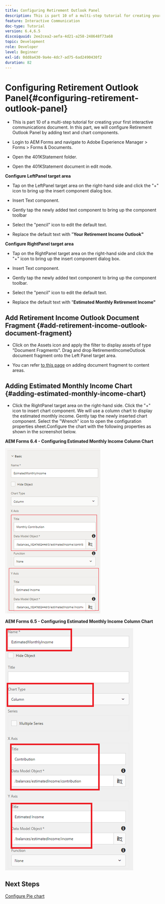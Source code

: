 ```yaml
---
title: Configuring Retirement Outlook Panel
description: This is part 10 of a multi-step tutorial for creating your first interactive communications document. In this part, we will configure Retirement Outlook Panel by adding text and chart components.
feature: Interactive Communication
doc-type: Tutorial
version: 6.4,6.5
discoiquuid: 2ee2cea2-aefa-4d21-a258-248648f73a68
topic: Development
role: Developer
level: Beginner
exl-id: 0dd8a430-9a4e-4dc7-ad75-6ad2490430f2
duration: 82
---
```

# Configuring Retirement Outlook Panel{#configuring-retirement-outlook-panel}

* This is part 10 of a multi-step tutorial for creating your first interactive communications document. In this part, we will configure Retirement Outlook Panel by adding text and chart components.

* Login to AEM Forms and navigate to Adobe Experience Manager &gt; Forms &gt; Forms & Documents.

* Open the 401KStatement folder.

* Open the 401KStatement document in edit mode.

**Configure LeftPanel target area**

* Tap on the LeftPanel target area on the right-hand side and click the "+" icon to bring up the insert component dialog box.

* Insert Text component.

* Gently tap the newly added text component to bring up the component toolbar

* Select the "pencil" icon to edit the default text.

* Replace the default text with "**Your Retirement Income Outlook"**

**Configure RightPanel target area**

* Tap on the RightPanel target area on the right-hand side and click the "+" icon to bring up the insert component dialog box.

* Insert Text component.

* Gently tap the newly added text component to bring up the component toolbar.

* Select the "pencil" icon to edit the default text.

* Replace the default text with "**Estimated Monthly Retirement Income"**

## Add Retirement Income Outlook Document Fragment {#add-retirement-income-outlook-document-fragment}

* Click on the Assets icon and apply the filter to display assets of type "Document Fragments". Drag and drop RetirementIncomeOutlook document fragment onto the Left Panel target area.

* You can refer [to this page](https://experienceleague.adobe.com/docs/experience-manager-learn/forms/ic-web-channel-tutorial/partseven.html) on adding document fragment to content areas.

## Adding Estimated Monthly Income Chart {#adding-estimated-monthly-income-chart}

* Click the RightPanel target area on the right-hand side. Click the "+" icon to insert chart component. We will use a column chart to display the estimated monthly income. Gently tap the newly inserted chart component. Select the "Wrench" icon to open the configuration properties sheet.Configure the chart with the following properties as shown in the screenshot below.

**AEM Forms 6.4 - Configuring Estimated Monthly Income Column Chart**

![form64](assets/estimatedmonthlyincomechart.png)

**AEM Forms 6.5 - Configuring Estimated Monthly Income Column Chart**

![forms65](assets/estimatedmonthlyincomechart65.PNG)

## Next Steps

[Configure Pie chart](./parteleven.md)
